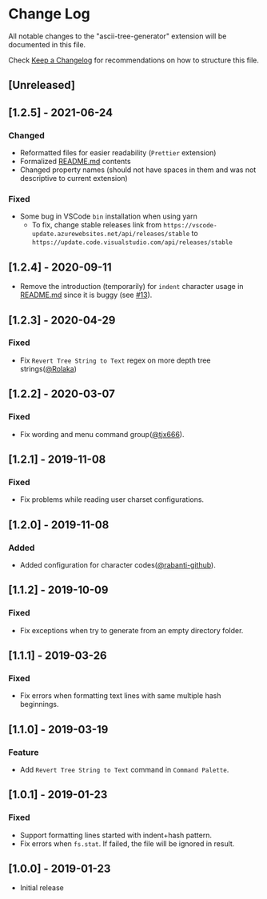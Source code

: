 # Change Log
All notable changes to the "ascii-tree-generator" extension will be documented in this file.

Check [Keep a Changelog](http://keepachangelog.com/) for recommendations on how to structure this file.

## [Unreleased]

## [1.2.5] - 2021-06-24

### Changed

- Reformatted files for easier readability (`Prettier` extension)
- Formalized [README.md](README.md) contents
- Changed property names (should not have spaces in them and was not descriptive to current extension)

### Fixed

- Some bug in VSCode `bin` installation when using yarn
  - To fix, change stable releases link from `https://vscode-update.azurewebsites.net/api/releases/stable` to `https://update.code.visualstudio.com/api/releases/stable`

## [1.2.4] - 2020-09-11

- Remove the introduction (temporarily) for `indent` character usage in [README.md](README.md) since it is buggy (see [#13](https://github.com/aprilandjan/vscode-ascii-tree-generator/issues/13)).

## [1.2.3] - 2020-04-29

### Fixed

- Fix `Revert Tree String to Text` regex on more depth tree strings([@Rolaka](https://github.com/Rolaka))

## [1.2.2] - 2020-03-07

### Fixed

- Fix wording and menu command group([@tjx666](https://github.com/tjx666)).

## [1.2.1] - 2019-11-08

### Fixed

- Fix problems while reading user charset configurations.

## [1.2.0] - 2019-11-08

### Added

- Added configuration for character codes([@rabanti-github](https://github.com/rabanti-github)).

## [1.1.2] - 2019-10-09

### Fixed

- Fix exceptions when try to generate from an empty directory folder.

## [1.1.1] - 2019-03-26

### Fixed

- Fix errors when formatting text lines with same multiple hash beginnings.

## [1.1.0] - 2019-03-19

### Feature

- Add `Revert Tree String to Text` command in `Command Palette`.

## [1.0.1] - 2019-01-23

### Fixed

- Support formatting lines started with indent+hash pattern.
- Fix errors when `fs.stat`. If failed, the file will be ignored in result.

## [1.0.0] - 2019-01-23

- Initial release